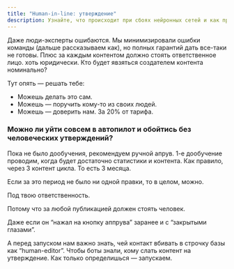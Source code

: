 ```yaml
---
title: "Human-in-line: утверждение"
description: Узнайте, что происходит при сбоях нейронных сетей и как процесс утверждения Human-in-the-Loop обеспечивает качество контента, сохраняя юридическую ответственность за материалы, созданные ИИ
---
```



Даже люди-эксперты ошибаются. Мы минимизировали ошибки команды (дальше рассказываем как), но полных гарантий дать все-таки не готовы. Плюс за каждым контентом должно стоять ответственное лицо. хоть юридически. Кто будет явзяться создателем контента номинально?

Тут опять — решать тебе:

- Можешь делать это сам.
- Можешь — поручить кому-то из своих людей.
- Можешь — доверить нам. За 20% от тарифа.

### Можно ли уйти совсем в автопилот и обойтись без человеческих утверждений?

Пока не было дообучения, рекомендуем ручной апрув. 1-е дообучение проводим, когда будет достаточно статистики и контента. Как правило, через 3 контент цикла. То есть 3 месяца. 

Если за это период не было ни одной правки, то в целом, можно. 

Под твою ответственность. 

Потому что за любой публикацией должен стоять человек. 

Даже если он “нажал на кнопку аппрува” заранее и с “закрытыми глазами”. 

А перед запуском нам важно знать, чей контакт вбивать в строчку базы как “human-editor”. Чтобы боты знали, кому слать контент на утверждение. Как только определишься — запускаем.